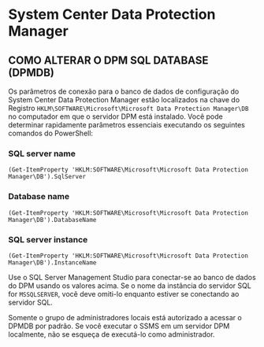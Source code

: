 # System Center Data Protection Manager

## COMO ALTERAR O DPM SQL DATABASE (DPMDB)

Os parâmetros de conexão para o banco de dados de configuração do System Center Data Protection Manager estão localizados na chave do Registro ```HKLM\SOFTWARE\Microsoft\Microsoft Data Protection Manager\DB``` no computador em que o servidor DPM está instalado. Você pode determinar rapidamente parâmetros essenciais executando os seguintes comandos do PowerShell:

### SQL server name

```(Get-ItemProperty 'HKLM:SOFTWARE\Microsoft\Microsoft Data Protection Manager\DB').SqlServer```

### Database name

```(Get-ItemProperty 'HKLM:SOFTWARE\Microsoft\Microsoft Data Protection Manager\DB').DatabaseName```

### SQL server instance

```(Get-ItemProperty 'HKLM:SOFTWARE\Microsoft\Microsoft Data Protection Manager\DB').InstanceName```

Use o SQL Server Management Studio para conectar-se ao banco de dados do DPM usando os valores acima. Se o nome da instância do servidor SQL for ```MSSQLSERVER```, você deve omiti-lo enquanto estiver se conectando ao servidor SQL.

Somente o grupo de administradores locais está autorizado a acessar o DPMDB por padrão. Se você executar o SSMS em um servidor DPM localmente, não se esqueça de executá-lo como administrador.
